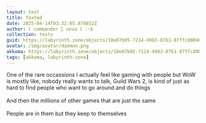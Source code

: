 ```yaml
---
layout: text
title: Texted
date: 2025-04-14T03:32:05.878852Z
author: ⸸ commander ░ nova ⸸ :~$
collection: texts
guid: https://labyrinth.zone/objects/18e07b05-7214-4983-87b1-87ffc80040c9
avatar: /img/avatar/daemon.png
akkoma: https://labyrinth.zone/objects/18e07b05-7214-4983-87b1-87ffc80040c9
tags: [akkoma, labyrinth-zone]
---
```


<p>One of the rare occassions I actually feel like gaming with people but WoW is mostly like, nobody really wants to talk, Guild Wars 2, is kind of just as hard to find people who want to go around and do things<br><br>And then the millions of other games that are just the same<br><br>People are in them but they keep to themselves</p>